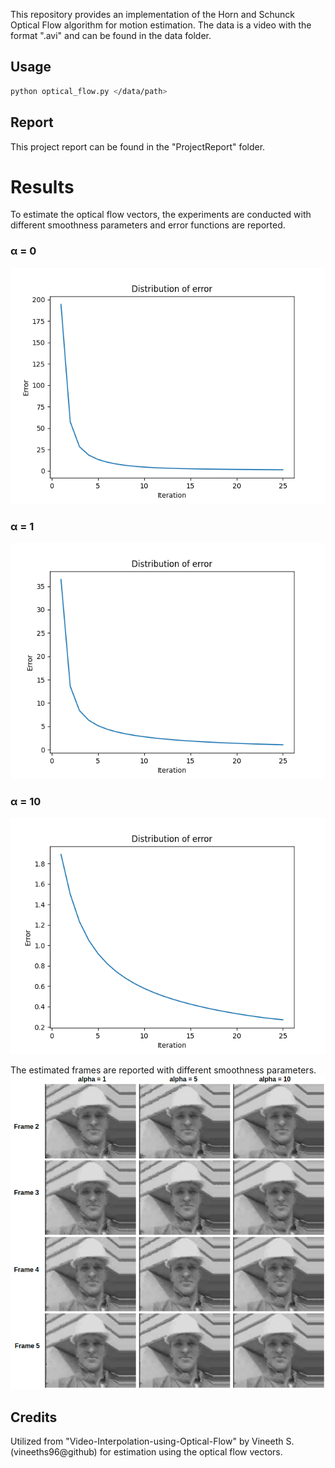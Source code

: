 This repository provides an implementation of the Horn and Schunck Optical Flow algorithm for motion estimation. The data is a video with the format ".avi" and can be found in the data folder. 
## **Usage**
```sh
python optical_flow.py </data/path>
```
## **Report**
This project report can be found in the "ProjectReport" folder.
# **Results** 
To estimate the optical flow vectors, the experiments are conducted with different smoothness parameters and error functions are reported. 
### **α** = 0
![](erros_alpha_0.png)
### **α** = 1
![](erros_alpha_1.png)
### **α** = 10
![](erros_alpha_10.png)


The estimated frames are reported with different smoothness parameters. 
![](estimations_w_different_alphas.png)
## **Credits**
Utilized from "Video-Interpolation-using-Optical-Flow" by Vineeth S. (vineeths96@github) for estimation using the optical flow vectors.

